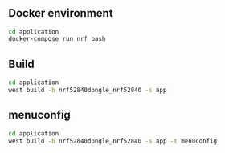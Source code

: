 # 

## Docker environment

```bash
cd application
docker-compose run nrf bash
```

## Build

```bash
cd application
west build -b nrf52840dongle_nrf52840 -s app
```

## menuconfig

```bash
cd application
west build -b nrf52840dongle_nrf52840 -s app -t menuconfig
```
